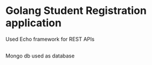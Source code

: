 # Golang Student Registration application

Used Echo framework for REST APIs
##
Mongo db used as database
